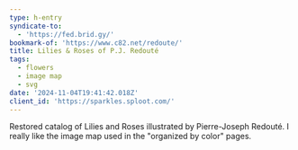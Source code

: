 ```yaml
---
type: h-entry
syndicate-to:
  - 'https://fed.brid.gy/'
bookmark-of: 'https://www.c82.net/redoute/'
title: Lilies & Roses of P.J. Redouté
tags:
  - flowers
  - image map
  - svg
date: '2024-11-04T19:41:42.018Z'
client_id: 'https://sparkles.sploot.com/'
---
```

Restored catalog of Lilies and Roses illustrated by Pierre-Joseph Redouté. I really like the image map used in the "organized by color" pages.
